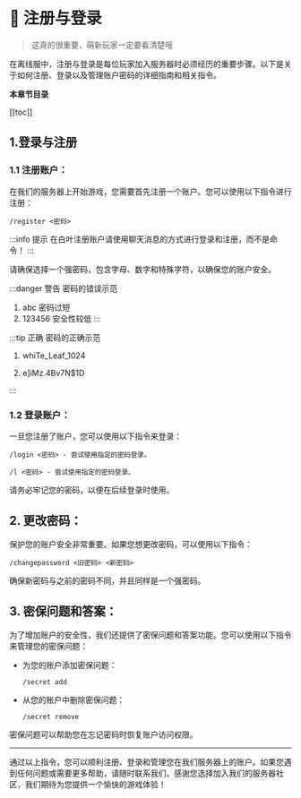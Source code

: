 # 🧳 注册与登录
> 这真的很重要，萌新玩家一定要看清楚哦

在离线服中，注册与登录是每位玩家加入服务器时必须经历的重要步骤。以下是关于如何注册、登录以及管理账户密码的详细指南和相关指令。

**本章节目录**

[[toc]]

## 1.登录与注册

### **1.1 注册账户：**

在我们的服务器上开始游戏，您需要首先注册一个账户。您可以使用以下指令进行注册：

```
/register <密码>
```

:::info 提示
在白叶注册账户请使用聊天消息的方式进行登录和注册，而不是命令！
:::

请确保选择一个强密码，包含字母、数字和特殊字符，以确保您的账户安全。

:::danger 警告
密码的错误示范

1. abc 密码过短
2. 123456 安全性较低
:::

:::tip 正确
密码的正确示范

1. whiTe_Leaf_1024

2. e]iMz.4Bv7N$1D

:::

### **1.2 登录账户：**

一旦您注册了账户，您可以使用以下指令来登录：

```
/login <密码> - 尝试使用指定的密码登录。
```

```
/l <密码> - 尝试使用指定的密码登录。
```

请务必牢记您的密码，以便在后续登录时使用。

## **2. 更改密码：**

保护您的账户安全非常重要。如果您想更改密码，可以使用以下指令：

```
/changepassword <旧密码> <新密码>
```

确保新密码与之前的密码不同，并且同样是一个强密码。

## **3. 密保问题和答案：**

为了增加账户的安全性，我们还提供了密保问题和答案功能。您可以使用以下指令来管理您的密保问题：

*   为您的账户添加密保问题：

    ```
    /secret add
    ```

*   从您的账户中删除密保问题：

    ```
    /secret remove
    ```

密保问题可以帮助您在忘记密码时恢复账户访问权限。

---

通过以上指令，您可以顺利注册、登录和管理您在我们服务器上的账户。如果您遇到任何问题或需要更多帮助，请随时联系我们。感谢您选择加入我们的服务器社区，我们期待为您提供一个愉快的游戏体验！
